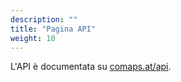 ```yaml
---
description: ""
title: "Pagina API"
weight: 10
---
```


L'API è documentata su [comaps.at/api](https://comaps.at/api).
